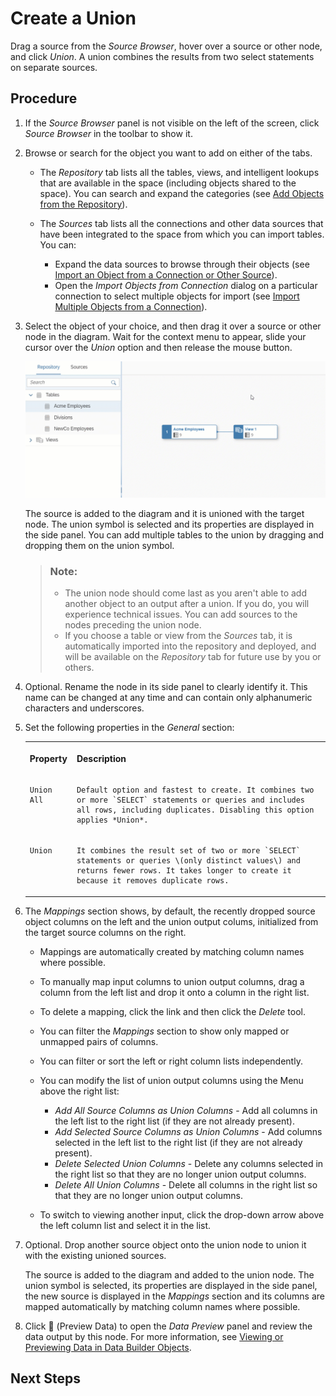 <!-- loio5c3d354a9cc9450984c14bf4b4ceefa9 -->

<link rel="stylesheet" type="text/css" href="css/sap-icons.css"/>

# Create a Union

Drag a source from the *Source Browser*, hover over a source or other node, and click *Union*. A union combines the results from two select statements on separate sources.



## Procedure

1.  If the *Source Browser* panel is not visible on the left of the screen, click *Source Browser* in the toolbar to show it.

2.  Browse or search for the object you want to add on either of the tabs.

    -   The *Repository* tab lists all the tables, views, and intelligent lookups that are available in the space \(including objects shared to the space\). You can search and expand the categories \(see [Add Objects from the Repository](add-objects-from-the-repository-13fcecd.md)\).

    -   The *Sources* tab lists all the connections and other data sources that have been integrated to the space from which you can import tables. You can:

        -   Expand the data sources to browse through their objects \(see [Import an Object from a Connection or Other Source](import-an-object-from-a-connection-or-other-source-3e6f8f2.md)\).
        -   Open the *Import Objects from Connection* dialog on a particular connection to select multiple objects for import \(see [Import Multiple Objects from a Connection](import-multiple-objects-from-a-connection-e720b13.md)\).


3.  Select the object of your choice, and then drag it over a source or other node in the diagram. Wait for the context menu to appear, slide your cursor over the *Union* option and then release the mouse button.

    ![](images/Create_Union_Gif_3b4f168.gif)

    The source is added to the diagram and it is unioned with the target node. The union symbol is selected and its properties are displayed in the side panel. You can add multiple tables to the union by dragging and dropping them on the union symbol.

    > ### Note:  
    > -   The union node should come last as you aren't able to add another object to an output after a union. If you do, you will experience technical issues. You can add sources to the nodes preceding the union node.
    > -   If you choose a table or view from the *Sources* tab, it is automatically imported into the repository and deployed, and will be available on the *Repository* tab for future use by you or others.

4.  Optional. Rename the node in its side panel to clearly identify it. This name can be changed at any time and can contain only alphanumeric characters and underscores.

5.  Set the following properties in the *General* section:


    <table>
    <tr>
    <th valign="top">

    Property


    
    </th>
    <th valign="top">

    Description


    
    </th>
    </tr>
    <tr>
    <td valign="top">
    
        Union All


    
    </td>
    <td valign="top">
    
        Default option and fastest to create. It combines two or more `SELECT` statements or queries and includes all rows, including duplicates. Disabling this option applies *Union*.


    
    </td>
    </tr>
    <tr>
    <td valign="top">
    
        Union


    
    </td>
    <td valign="top">
    
        It combines the result set of two or more `SELECT` statements or queries \(only distinct values\) and returns fewer rows. It takes longer to create it because it removes duplicate rows.


    
    </td>
    </tr>
    </table>
    
6.  The *Mappings* section shows, by default, the recently dropped source object columns on the left and the union output colums, initialized from the target source columns on the right.

    -   Mappings are automatically created by matching column names where possible.
    -   To manually map input columns to union output columns, drag a column from the left list and drop it onto a column in the right list.
    -   To delete a mapping, click the link and then click the *Delete* tool.
    -   You can filter the *Mappings* section to show only mapped or unmapped pairs of columns.
    -   You can filter or sort the left or right column lists independently.
    -   You can modify the list of union output columns using the Menu above the right list:
        -   *Add All Source Columns as Union Columns* - Add all columns in the left list to the right list \(if they are not already present\).
        -   *Add Selected Source Columns as Union Columns* - Add columns selected in the left list to the right list \(if they are not already present\).
        -   *Delete Selected Union Columns* - Delete any columns selected in the right list so that they are no longer union output columns.
        -   *Delete All Union Columns* - Delete all columns in the right list so that they are no longer union output columns.

    -   To switch to viewing another input, click the drop-down arrow above the left column list and select it in the list.

7.  Optional. Drop another source object onto the union node to union it with the existing unioned sources.

    The source is added to the diagram and added to the union node. The union symbol is selected, its properties are displayed in the side panel, the new source is displayed in the *Mappings* section and its columns are mapped automatically by matching column names where possible.

8.  Click <span class="FPA-icons"></span> \(Preview Data\) to open the *Data Preview* panel and review the data output by this node. For more information, see [Viewing or Previewing Data in Data Builder Objects](viewing-or-previewing-data-in-data-builder-objects-b338e4a.md).




<a name="loio5c3d354a9cc9450984c14bf4b4ceefa9__postreq_bds_dvq_lnb"/>

## Next Steps

